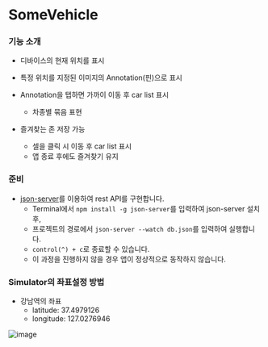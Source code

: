 # SomeVehicle

### 기능 소개
- 디바이스의 현재 위치를 표시
- 특정 위치를 지정된 이미지의 Annotation(핀)으로 표시

- Annotation을 탭하면 가까이 이동 후 car list 표시
  - 차종별 묶음 표현
  
- 즐겨찾는 존 저장 가능
  - 셀을 클릭 시 이동 후 car list 표시
  - 앱 종료 후에도 즐겨찾기 유지

### 준비
- [json-server](https://github.com/typicode/json-server)를 이용하여 rest API를 구현합니다.
  - Terminal에서 `npm install -g json-server`를 입력하여 json-server 설치 후,
  - 프로젝트의 경로에서 `json-server --watch db.json`를 입력하여 실행합니다.
  - `control(^) + c`로 종료할 수 있습니다.
  - 이 과정을 진행하지 않을 경우 앱이 정상적으로 동작하지 않습니다.
  
### Simulator의 좌표설정 방법
- 강남역의 좌표
  - latitude: 37.4979126
  - longitude: 127.0276946

![image](https://user-images.githubusercontent.com/69476598/172532123-45a93b93-2e79-4dc5-8216-ba299bb33f10.png)
